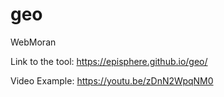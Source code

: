 # geo
WebMoran

Link to the tool: https://episphere.github.io/geo/

Video Example: https://youtu.be/zDnN2WpqNM0
